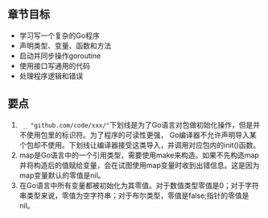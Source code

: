 ## 章节目标
- 学习写一个复杂的Go程序
- 声明类型、变量、函数和方法
- 启动并同步操作goroutine
- 使用接口写通用的代码
- 处理程序逻辑和错误

## 要点
1.  ` _ "github.com/code/xxx/"`下划线是为了Go语言对包做初始化操作，但是并不使用包里的标识符。为了程序的可读性更强，
Go编译器不允许声明导入某个包却不使用。下划线让编译器接受这类导入，并调用对应包内的init()函数。
2. map是Go语言中的一个引用类型，需要使用make来构造。如果不先构造map并将构造后的值赋给变量，会在试图使用map变量时收到出错信息。这是因为map变量默认的零值是nil。
3. 在Go语言中所有变量都被初始化为其零值。对于数值类型零值是0；对于字符串类型来说，零值为空字符串；对于布尔类型，零值是false;指针的零值是nil。